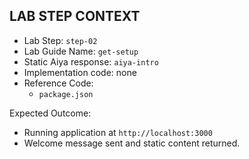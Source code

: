 ## LAB STEP CONTEXT
- Lab Step: `step-02`
- Lab Guide Name: `get-setup`
- Static Aiya response: `aiya-intro`
- Implementation code: none
- Reference Code:
  - `package.json`

Expected Outcome:
- Running application at `http://localhost:3000`
- Welcome message sent and static content returned.